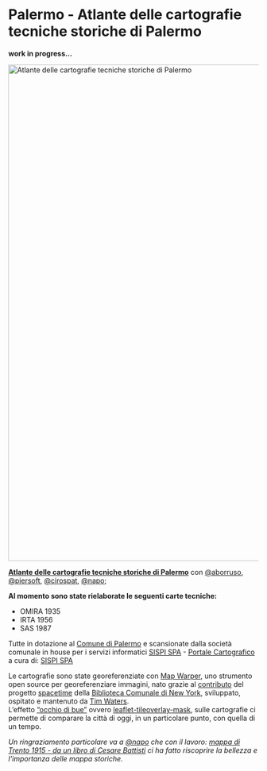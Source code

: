 # Palermo - Atlante delle cartografie tecniche storiche di Palermo
**work in progress...**

<a href="http://github.gbvitrano.it/atlante_carto_pa/"><img width="1000" src="http://coseerobe.gbvitrano.it/mappe/images/atlante_carto_02.jpg" Title=" Atlante - Cartografie storiche di Palermo - scala 1:5000" alt="Atlante delle cartografie tecniche storiche di Palermo" /></a>

[**Atlante delle cartografie tecniche storiche di Palermo**](http://github.gbvitrano.it/atlante_carto_pa/) con [@aborruso](https://twitter.com/aborruso), [@piersoft](https://twitter.com/Piersoft), [@cirospat](https://twitter.com/cirospat), [@napo](https://twitter.com/napo);

**Al momento sono state rielaborate le seguenti carte tecniche:**
- OMIRA 1935
- IRTA 1956
- SAS 1987

Tutte  in dotazione al [Comune di Palermo](https://www.comune.palermo.it/) e scansionate dalla società comunale in house per i servizi informatici [SISPI SPA](http://www.sispi.it/) - [Portale Cartografico](http://geosrv.comune.palermo.it/carto/) a cura di: [SISPI SPA](http://www.sispi.it/)

Le cartografie sono state georeferenziate con [Map Warper](http://mapwarper.net/),  uno strumento open source per georeferenziare immagini, nato grazie al [contributo](https://github.com/timwaters/mapwarper) del progetto [spacetime](https://github.com/nypl-spacetime/) della [Biblioteca Comunale di New York](https://github.com/NYPL), sviluppato, ospitato e mantenuto da [Tim Waters](https://twitter.com/tim_waters).<br>
L’effetto [“occhio di bue”](https://github.com/frogcat/leaflet-tileoverlay-mask) ovvero [leaflet-tileoverlay-mask](https://github.com/frogcat/leaflet-tileoverlay-mask), sulle cartografie ci permette di comparare la città di oggi, in un particolare punto, con quella di un tempo.

*Un ringraziamento particolare va a [@napo](https://twitter.com/napo) che con il lavoro: [mappa di Trento 1915 - da un libro di Cesare Battisti](https://medium.com/@napo/mappa-di-trento-1915-da-un-libro-di-cesare-battisti-84935794b1ed#.w7hqdcsuv) ci ha fatto riscoprire la bellezza e l'importanza delle mappa storiche.*
